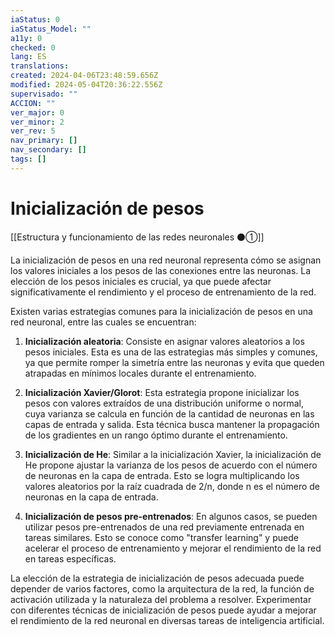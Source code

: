 ```yaml
---
iaStatus: 0
iaStatus_Model: ""
a11y: 0
checked: 0
lang: ES
translations: 
created: 2024-04-06T23:48:59.656Z
modified: 2024-05-04T20:36:22.556Z
supervisado: ""
ACCION: ""
ver_major: 0
ver_minor: 2
ver_rev: 5
nav_primary: []
nav_secondary: []
tags: []
---
```

# Inicialización de pesos

[[Estructura y funcionamiento de las  redes neuronales ⚫①]]

La inicialización de pesos en una red neuronal representa cómo se asignan los valores iniciales a los pesos de las conexiones entre las neuronas. La elección de los pesos iniciales es crucial, ya que puede afectar significativamente el rendimiento y el proceso de entrenamiento de la red.

  

Existen varias estrategias comunes para la inicialización de pesos en una red neuronal, entre las cuales se encuentran:

  

1. **Inicialización aleatoria**: Consiste en asignar valores aleatorios a los pesos iniciales. Esta es una de las estrategias más simples y comunes, ya que permite romper la simetría entre las neuronas y evita que queden atrapadas en mínimos locales durante el entrenamiento.

  

2. **Inicialización Xavier/Glorot**: Esta estrategia propone inicializar los pesos con valores extraídos de una distribución uniforme o normal, cuya varianza se calcula en función de la cantidad de neuronas en las capas de entrada y salida. Esta técnica busca mantener la propagación de los gradientes en un rango óptimo durante el entrenamiento.

  

3. **Inicialización de He**: Similar a la inicialización Xavier, la inicialización de He propone ajustar la varianza de los pesos de acuerdo con el número de neuronas en la capa de entrada. Esto se logra multiplicando los valores aleatorios por la raíz cuadrada de 2/n, donde n es el número de neuronas en la capa de entrada.

  

4. **Inicialización de pesos pre-entrenados**: En algunos casos, se pueden utilizar pesos pre-entrenados de una red previamente entrenada en tareas similares. Esto se conoce como "transfer learning" y puede acelerar el proceso de entrenamiento y mejorar el rendimiento de la red en tareas específicas.

  

La elección de la estrategia de inicialización de pesos adecuada puede depender de varios factores, como la arquitectura de la red, la función de activación utilizada y la naturaleza del problema a resolver. Experimentar con diferentes técnicas de inicialización de pesos puede ayudar a mejorar el rendimiento de la red neuronal en diversas tareas de inteligencia artificial.